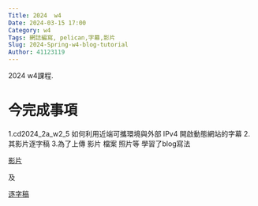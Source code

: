 ```yaml
---
Title: 2024  w4
Date: 2024-03-15 17:00
Category: w4
Tags: 網誌編寫, pelican,字幕,影片
Slug: 2024-Spring-w4-blog-tutorial
Author: 41123119
---
```


2024 w4課程.

# 今完成事項
</p>
</p>
</p>
1.cd2024_2a_w2_5 如何利用近端可攜環境與外部 IPv4 開啟動態網站的字幕
2.其影片逐字稿
3.為了上傳 影片 檔案 照片等 學習了blog寫法

<!-- PELICAN_END_SUMMARY -->
</p>
<a href="
https://nfuedu-my.sharepoint.com/:v:/g/personal/41123119_nfu_edu_tw/EeGW7m9iY5tJkDUgzzq3fH4B83ETe0vDPqSYLORW6I3B5g?e=58uh5Q">影片</a>

 及 

<a href=" https://nfuedu-my.sharepoint.com/:t:/g/personal/41123119_nfu_edu_tw/EVJQRrVtylVKtuM7_F2ElKABxKFPszDOjyckey4MCZCTjw?e=RFxfP1">逐字稿</a>
 